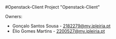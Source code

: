 #Openstack-Client
Project "Openstack-Client"

Owners:
* Gonçalo Santos Sousa - 2182279@my.ipleiria.pt
* Élio Gomes Martins - 2200527@my.ipleiria.pt
